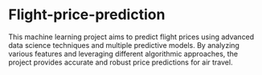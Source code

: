 # Flight-price-prediction
This machine learning project aims to predict flight prices using advanced data science techniques and multiple predictive models. By analyzing various features and leveraging different algorithmic approaches, the project provides accurate and robust price predictions for air travel.

